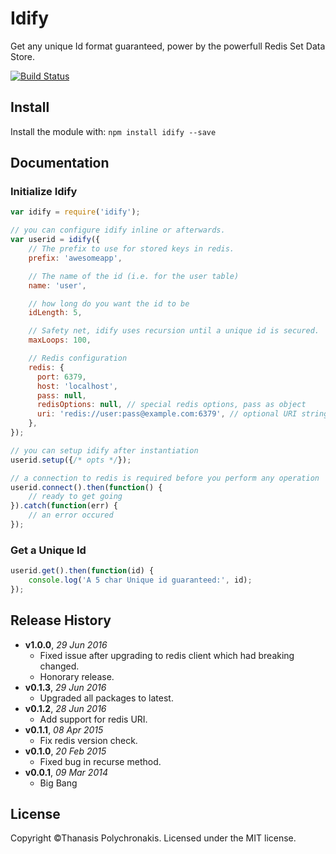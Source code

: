 # Idify

Get any unique Id format guaranteed, power by the powerfull Redis Set Data Store.

[![Build Status](https://secure.travis-ci.org/thanpolas/idify.png?branch=master)](http://travis-ci.org/thanpolas/idify)

## Install

Install the module with: `npm install idify --save`

## Documentation


### Initialize Idify

```js
var idify = require('idify');

// you can configure idify inline or afterwards.
var userid = idify({
    // The prefix to use for stored keys in redis.
    prefix: 'awesomeapp',

    // The name of the id (i.e. for the user table)
    name: 'user',

    // how long do you want the id to be
    idLength: 5,

    // Safety net, idify uses recursion until a unique id is secured.
    maxLoops: 100,

    // Redis configuration
    redis: {
      port: 6379,
      host: 'localhost',
      pass: null,
      redisOptions: null, // special redis options, pass as object
      uri: 'redis://user:pass@example.com:6379', // optional URI string
    },
});

// you can setup idify after instantiation
userid.setup({/* opts */});

// a connection to redis is required before you perform any operation
userid.connect().then(function() {
    // ready to get going
}).catch(function(err) {
    // an error occured
});
```

### Get a Unique Id

```js
userid.get().then(function(id) {
    console.log('A 5 char Unique id guaranteed:', id);
});
```



## Release History

- **v1.0.0**, *29 Jun 2016*
    - Fixed issue after upgrading to redis client which had breaking changed.
    - Honorary release.
- **v0.1.3**, *29 Jun 2016*
    - Upgraded all packages to latest.
- **v0.1.2**, *28 Jun 2016*
    - Add support for redis URI.
- **v0.1.1**, *08 Apr 2015*
    - Fix redis version check.
- **v0.1.0**, *20 Feb 2015*
    - Fixed bug in recurse method.
- **v0.0.1**, *09 Mar 2014*
    - Big Bang

## License
Copyright ©Thanasis Polychronakis. Licensed under the MIT license.

[express]: expressjs.com
[kansas]: https://github.com/thanpolas/kansas
